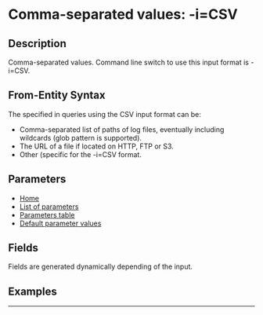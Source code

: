 # Comma-separated values: -i=CSV

## Description

Comma-separated values. Command line switch to use this input format is -i=CSV.

## From-Entity Syntax

The <from-entity> specified in queries using the CSV input format can be:
- Comma-separated list of paths of log files, eventually including wildcards (glob pattern is supported).
- The URL of a file if located on HTTP, FTP or S3.
- Other (specific for the -i=CSV format.

## Parameters

- [Home](../Readme.md)
- [List of parameters](csv_parameters.md)
- [Parameters table](csv_parameters_table.md)
- [Default parameter values](csv_parameters_defaults.md)
## Fields

Fields are generated dynamically depending of the input.


## Examples

------------------------------------------------------------

